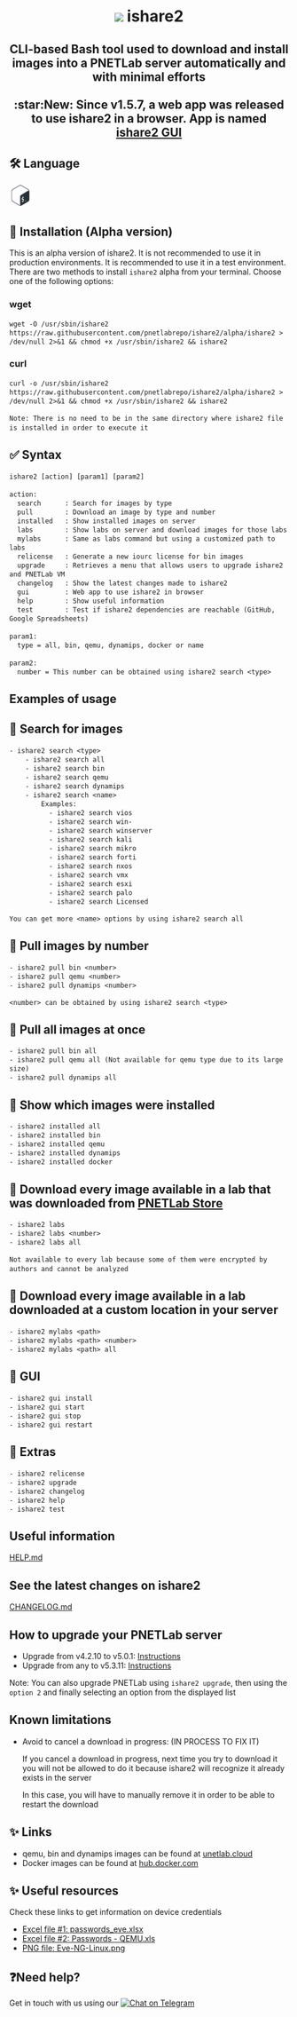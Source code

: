 <h1 align="center">
  <img src="https://media1.giphy.com/media/wvQIqJyNBOCjK/giphy.gif" width="100"/>
    ishare2
</h1>

<h2 align="center">
  CLI-based Bash tool used to download and install images into a PNETLab server automatically and with minimal efforts
  <br></br>
  :star:New: Since v1.5.7, a web app was released to use ishare2 in a browser. App is named <a href='https://github.com/pnetlabrepo/ishare2/tree/main/gui'>ishare2 GUI</a>
</h2>

## :hammer_and_wrench: Language

<div>
  <img src="https://raw.githubusercontent.com/devicons/devicon/master/icons/bash/bash-original.svg" title="Bash" alt="Bash" width="40" height="40"/>&nbsp;
</div>

## 🚀 Installation (Alpha version)

This is an alpha version of ishare2. It is not recommended to use it in production environments. It is recommended to use it in a test environment.
There are two methods to install `ishare2` alpha from your terminal. Choose one of the following options:

### wget

```linux
wget -O /usr/sbin/ishare2 https://raw.githubusercontent.com/pnetlabrepo/ishare2/alpha/ishare2 > /dev/null 2>&1 && chmod +x /usr/sbin/ishare2 && ishare2
```

### curl

```linux
curl -o /usr/sbin/ishare2 https://raw.githubusercontent.com/pnetlabrepo/ishare2/alpha/ishare2 > /dev/null 2>&1 && chmod +x /usr/sbin/ishare2 && ishare2
```

`Note: There is no need to be in the same directory where ishare2 file is installed in order to execute it`

## ✅ Syntax

    ishare2 [action] [param1] [param2]

    action:
      search      : Search for images by type
      pull        : Download an image by type and number
      installed   : Show installed images on server
      labs        : Show labs on server and download images for those labs
      mylabs      : Same as labs command but using a customized path to labs
      relicense   : Generate a new iourc license for bin images
      upgrade     : Retrieves a menu that allows users to upgrade ishare2 and PNETLab VM
      changelog   : Show the latest changes made to ishare2
      gui         : Web app to use ishare2 in browser
      help        : Show useful information
      test        : Test if ishare2 dependencies are reachable (GitHub, Google Spreadsheets)

    param1:
      type = all, bin, qemu, dynamips, docker or name

    param2:
      number = This number can be obtained using ishare2 search <type>

## Examples of usage

## 💎 Search for images

    - ishare2 search <type>
        - ishare2 search all
        - ishare2 search bin
        - ishare2 search qemu
        - ishare2 search dynamips
        - ishare2 search <name>
            Examples:
              - ishare2 search vios
              - ishare2 search win-
              - ishare2 search winserver
              - ishare2 search kali
              - ishare2 search mikro
              - ishare2 search forti
              - ishare2 search nxos
              - ishare2 search vmx
              - ishare2 search esxi
              - ishare2 search palo
              - ishare2 search Licensed

`You can get more <name> options by using ishare2 search all`

## 💎 Pull images by number

    - ishare2 pull bin <number>
    - ishare2 pull qemu <number>
    - ishare2 pull dynamips <number>

`<number> can be obtained by using ishare2 search <type>`

## 💎 Pull all images at once

    - ishare2 pull bin all
    - ishare2 pull qemu all (Not available for qemu type due to its large size)
    - ishare2 pull dynamips all

## 💎 Show which images were installed

    - ishare2 installed all
    - ishare2 installed bin
    - ishare2 installed qemu
    - ishare2 installed dynamips
    - ishare2 installed docker

## 💎 Download every image available in a lab that was downloaded from [PNETLab Store](https://user.pnetlab.com/store/labs/view)

    - ishare2 labs
    - ishare2 labs <number>
    - ishare2 labs all

`Not available to every lab because some of them were encrypted by authors and cannot be analyzed`

## 💎 Download every image available in a lab downloaded at a custom location in your server

    - ishare2 mylabs <path>
    - ishare2 mylabs <path> <number>
    - ishare2 mylabs <path> all

## 💎 GUI

    - ishare2 gui install
    - ishare2 gui start
    - ishare2 gui stop
    - ishare2 gui restart

## 💎 Extras

    - ishare2 relicense
    - ishare2 upgrade
    - ishare2 changelog
    - ishare2 help
    - ishare2 test

## Useful information

[HELP.md](https://github.com/pnetlabrepo/ishare2/blob/main/HELP.md)

## See the latest changes on ishare2

[CHANGELOG.md](https://github.com/pnetlabrepo/ishare2/blob/main/CHANGELOG.md)

## How to upgrade your PNETLab server

- Upgrade from v4.2.10 to v5.0.1: [Instructions](https://github.com/pnetlabrepo/ishare2/tree/main/upgrades/from_4.2.10_to_5.0.1)
- Upgrade from any to v5.3.11: [Instructions](https://github.com/pnetlabrepo/ishare2/tree/main/upgrades/from_any_to_5.3.11)

Note: You can also upgrade PNETLab using `ishare2 upgrade`, then using the `option 2` and finally selecting an option from the displayed list

## Known limitations

- Avoid to cancel a download in progress: (IN PROCESS TO FIX IT)

  If you cancel a download in progress, next time you try to download it you will not be allowed to do it because ishare2 will recognize it already exists in the server

  In this case, you will have to manually remove it in order to be able to restart the download

## ✨ Links

- qemu, bin and dynamips images can be found at [unetlab.cloud](https://unetlab.cloud/)
- Docker images can be found at [hub.docker.com](https://hub.docker.com/)

## ✨ Useful resources

Check these links to get information on device credentials

- [Excel file #1: passwords_eve.xlsx](https://labhub.eu.org/UNETLAB%20I/addons/passwords/passwords_eve.xlsx)
- [Excel file #2: Passwords - QEMU.xls](https://labhub.eu.org/UNETLAB%20II/Passwords%20-%20QEMU.xls)
- [PNG file: Eve-NG-Linux.png](https://labhub.eu.org/UNETLAB%20II/qemu/Linux/Eve-NG-Linux/Eve-NG-Linux.png)

## ❓Need help?

[ico-telegram]: https://img.shields.io/badge/@PNETLab_Platform_Group-2CA5E0.svg?style=flat-square&logo=telegram&label=Telegram

[link-telegram]: https://t.me/PNETLab

Get in touch with us using our [![Chat on Telegram][ico-telegram]][link-telegram]
